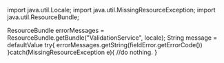 import java.util.Locale;
import java.util.MissingResourceException;
import java.util.ResourceBundle;

ResourceBundle errorMessages = ResourceBundle.getBundle("ValidationService", locale);
String message = defaultValue
try{
	errorMessages.getString(fieldError.getErrorCode())
}catch(MissingResourceException e){
	//do nothing.
}
